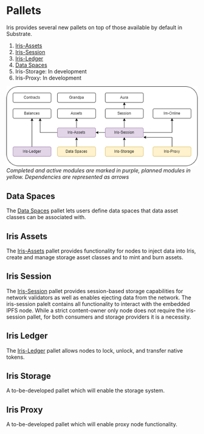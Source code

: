 # Pallets

Iris provides several new pallets on top of those available by default in Substrate.

1. [Iris-Assets](./pallets/pallet_iris_assets.md)
2. [Iris-Session](./pallets/pallet_iris_session.md)
3. [Iris-Ledger](./pallets/pallet_iris_ledger.md)
4. [Data Spaces](./pallets/pallets_data_spaces.md)
5. Iris-Storage: In development
6. Iris-Proxy: In development

![runtime modules](./resources/runtime_modules.png)
*Completed and active modules are marked in purple, planned modules in yellow. Dependencies are represented as arrows*

## Data Spaces

The [Data Spaces](./pallets/pallets_data_spaces.md) pallet lets users define data spaces that data asset classes can be associated with.

## Iris Assets

The [Iris-Assets](./pallets/pallet_iris_assets.md) pallet provides functionality for nodes to inject data into Iris, create and manage storage asset classes and to mint and burn assets.

## Iris Session

The [Iris-Session](./pallets/pallet_iris_session.md) pallet provides session-based storage capabilities for network validators as well as enables ejecting data from the network. The iris-session palelt contains all functionality to interact with the embedded IPFS node. While a strict content-owner only node does not require the iris-session pallet, for both consumers and storage providers it is a necessity.

## Iris Ledger

The [Iris-Ledger](./pallets/pallets_iris_ledger.md) pallet allows nodes to lock, unlock, and transfer native tokens.

## Iris Storage

A to-be-developed pallet which will enable the storage system.

## Iris Proxy

A to-be-developed pallet which will enable proxy node functionality.

